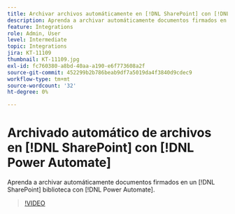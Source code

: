 ```yaml
---
title: Archivar archivos automáticamente en [!DNL SharePoint] con [!DNL Power Automate]
description: Aprenda a archivar automáticamente documentos firmados en un [!DNL SharePoint] biblioteca con [!DNL Power Automate]
feature: Integrations
role: Admin, User
level: Intermediate
topic: Integrations
jira: KT-11109
thumbnail: KT-11109.jpg
exl-id: fc760380-a8bd-40aa-a190-e6f773608a2f
source-git-commit: 452299b2b786beab9df7a5019da4f3840d9cdec9
workflow-type: tm+mt
source-wordcount: '32'
ht-degree: 0%

---
```


# Archivado automático de archivos en [!DNL SharePoint] con [!DNL Power Automate]

Aprenda a archivar automáticamente documentos firmados en un [!DNL SharePoint] biblioteca con [!DNL Power Automate].

>[!VIDEO](https://video.tv.adobe.com/v/3409121?quality=12&learn=on&hidetitle=true)
